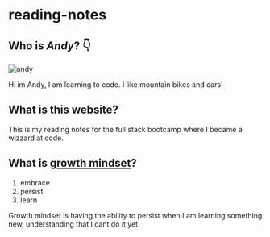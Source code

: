 # reading-notes

## Who is *Andy*? :point_down:

![andy](https://user-images.githubusercontent.com/122787650/212669387-8ad16ba7-9047-496e-b3e4-2bf0c0b9a878.jpg)

Hi im Andy, I am learning to code.
I like mountain bikes and cars!

## What is this website?

This is my reading notes for the full stack bootcamp where I became a wizzard at code.

## What is [growth mindset](https://www.atlassian.com/blog/inside-atlassian/growth-mindset)?

1. embrace
2. persist
3. learn

Growth mindset is having the ability to persist when I am learning something new, understanding that I cant do it yet.
